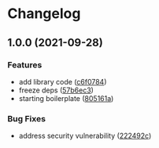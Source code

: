 # Changelog

## 1.0.0 (2021-09-28)


### Features

* add library code ([c6f0784](https://www.github.com/shipperizer/kilo-franz/commit/c6f0784627fff3855f3a48033bd45d35b6193b61))
* freeze deps ([57b6ec3](https://www.github.com/shipperizer/kilo-franz/commit/57b6ec39cef198514a3df86a6fc4a77b054f9e3f))
* starting boilerplate ([805161a](https://www.github.com/shipperizer/kilo-franz/commit/805161a09c1bdb21ecb900eb1d6bccde2ac65631))


### Bug Fixes

* address security vulnerability ([222492c](https://www.github.com/shipperizer/kilo-franz/commit/222492c5114a9b2733af17353d01de901755b80b))
